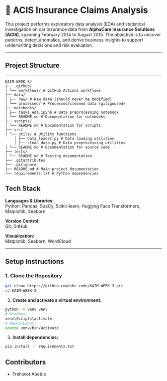 # 🚗 ACIS Insurance Claims Analysis

This project performs exploratory data analysis (EDA) and statistical investigation on car insurance data from **AlphaCare Insurance Solutions (ACIS)**, spanning February 2014 to August 2015. The objective is to uncover patterns, detect anomalies, and derive business insights to support underwriting decisions and risk evaluation.

---

## Project Structure
---
```
KAIM-WEEK-3/
├── .github/
│ └── workflows/ # GitHub Actions workflows
├── data/
│ ├── raw/ # Raw data (should never be modified)
│ └── processed/ # Processed/cleaned data (gitignored)
├── notebooks/
│ ├── task1_eda.ipynb # Data preprocessing notebook
│ └── README.md # Documentation for notebooks
├── scripts/
│ └── README.md # Documentation for scripts
├── src/
│ └── utils/ # Utility functions
    │ ├── data_loader.py # Data loading utilities
    │ ├── clean_data.py # Data preprocessing utilities
│ └── README.md # Documentation for source code
├── tests/
│ └── README.md # Testing documentation
├── .gitattributes
├── .gitignore
├── README.md # Main project documentation
└── requirements.txt # Python dependencies
```
## Tech Stack

**Languages & Libraries:**  
Python, Pandas, SpaCy, Scikit-learn, Hugging Face Transformers, Matplotlib, Seaborn

**Version Control:**  
Git, GitHub

**Visualization:**  
Matplotlib, Seaborn, WordCloud

---

## Setup Instructions

### 1. Clone the Repository

```bash
git clone https://github.com/she-code/KAIM-WEEK-3.git
cd KAIM-WEEK-2
```

2. **Create and activate a virtual environment:**

```bash
python -m venv venv
# Windows:
venv\Scripts\activate
# macOS/Linux:
source venv/bin/activate
```
3. **Install dependencies:**

```bash
pip install -r requirements.txt

```

## Contributors
- Frehiwot Abebie
